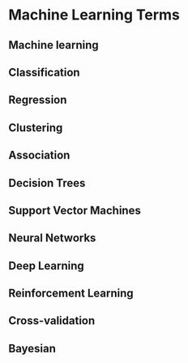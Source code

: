 Machine Learning Terms
============

## Machine learning

## Classification

## Regression

## Clustering

## Association

## Decision Trees

## Support Vector Machines

## Neural Networks

## Deep Learning

## Reinforcement Learning

## Cross-validation

## Bayesian
